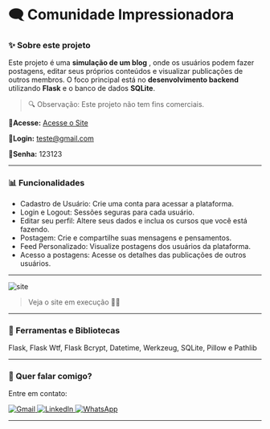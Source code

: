 # 🗨 Comunidade Impressionadora

### ✨ Sobre este projeto

Este projeto é uma  **simulação de um blog** , onde os usuários podem fazer postagens, editar seus próprios conteúdos e visualizar publicações de outros membros. O foco principal está no **desenvolvimento backend** utilizando **Flask** e o banco de dados **SQLite**.

> 🔍 Observação: Este projeto não tem fins comerciais.

**📌Acesse:** [Acesse o Site](https://web-production-637e8.up.railway.app/)

**📧Login:** teste@gmail.com

**🔑Senha:** 123123

---

### 📊 Funcionalidades

- Cadastro de Usuário: Crie uma conta para acessar a plataforma.
- Login e Logout: Sessões seguras para cada usuário.
- Editar seu perfil: Altere seus dados e inclua os cursos que você está fazendo.
- Postagem: Crie e compartilhe suas mensagens e pensamentos.
- Feed Personalizado: Visualize postagens dos usuários da plataforma.
- Acesso a postagens: Acesse os detalhes das publicações de outros usuários.

---

<img src="comunidade.gif" alt="site">

> Veja o site em execução 🐱‍💻

---

### 🚀 Ferramentas e Bibliotecas

Flask, Flask Wtf, Flask Bcrypt, Datetime, Werkzeug, SQLite, Pillow e Pathlib

---

### 💌 Quer falar comigo?

Entre em contato:

<p align="left">  
<a href="mailto:edsoncarvalhointuria@gmail.com" title="Gmail">  
  <img src="https://img.shields.io/badge/-Gmail-FF0000?style=flat-square&labelColor=FF0000&logo=gmail&logoColor=white" alt="Gmail"/>  
</a>  
<a href="#" title="LinkedIn">  
  <img src="https://img.shields.io/badge/-LinkedIn-0e76a8?style=flat-square&logo=linkedin&logoColor=white" alt="LinkedIn"/>  
</a>  
<a href="https://wa.me/5511962400219" title="WhatsApp">  
  <img src="https://img.shields.io/badge/-WhatsApp-25d366?style=flat-square&labelColor=25d366&logo=whatsapp&logoColor=white" alt="WhatsApp"/>  
</a>  
</p>

---
